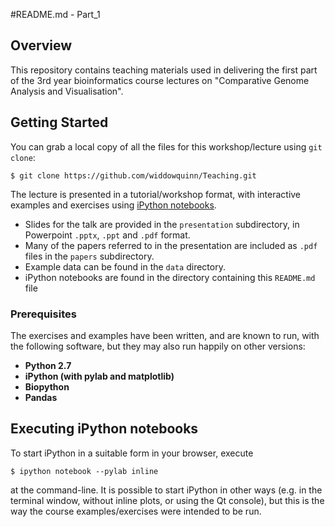 #README.md - Part_1

## Overview

This repository contains teaching materials used in delivering the first part of the 3rd year bioinformatics course lectures on "Comparative Genome Analysis and Visualisation".

## Getting Started

You can grab a local copy of all the files for this workshop/lecture using `git clone`:

```
$ git clone https://github.com/widdowquinn/Teaching.git
```

The lecture is presented in a tutorial/workshop format, with interactive examples and exercises using [iPython notebooks](http://ipython.org/notebook.html). 

* Slides for the talk are provided in the `presentation` subdirectory, in Powerpoint `.pptx`, `.ppt` and `.pdf` format. 
* Many of the papers referred to in the presentation are included as `.pdf` files in the `papers` subdirectory.
* Example data can be found in the `data` directory.
* iPython notebooks are found in the directory containing this `README.md` file

### Prerequisites

The exercises and examples have been written, and are known to run, with the following software, but they may also run happily on other versions:

* **Python 2.7**
* **iPython (with pylab and matplotlib)**
* **Biopython**
* **Pandas**

## Executing iPython notebooks

To start iPython in a suitable form in your browser, execute

```
$ ipython notebook --pylab inline
```

at the command-line. It is possible to start iPython in other ways (e.g. in the terminal window, without inline plots, or using the Qt console), but this is the way the course examples/exercises were intended to be run.
